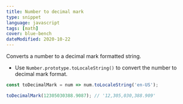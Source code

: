 ```yaml
---
title: Number to decimal mark
type: snippet
language: javascript
tags: [math]
cover: blue-bench
dateModified: 2020-10-22
---
```


Converts a number to a decimal mark formatted string.

- Use `Number.prototype.toLocaleString()` to convert the number to decimal mark format.

```js
const toDecimalMark = num => num.toLocaleString('en-US');

toDecimalMark(12305030388.9087); // '12,305,030,388.909'
```
